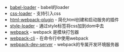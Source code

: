 
- [babel-loader](https://www.npmjs.com/package/babel-loader) - babel的loader
- [css-loader](https://www.npmjs.com/package/css-loader) - 支持引入css
- [html-webpack-plugin](https://www.npmjs.com/package/html-webpack-plugin) - 简化html创建和启动服务的插件
- [style-loader](https://www.npmjs.com/package/style-loader) - 通过style标签将css加到dom中去
- [webpack](https://www.npmjs.com/package/webpack) - webpack 是模块打包器
- [webpack-cli](https://www.npmjs.com/package/webpack-cli) - 在命令行中使用webpack
- [webpack-dev-server](https://www.npmjs.com/package/webpack-dev-server) - webpack的专属开发环境服务器